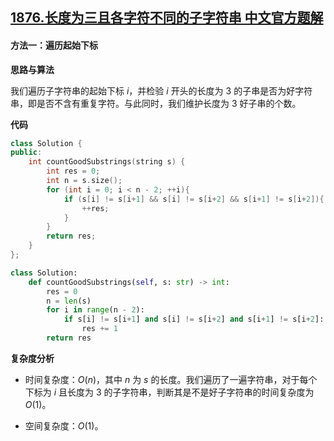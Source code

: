 ## [1876.长度为三且各字符不同的子字符串 中文官方题解](https://leetcode.cn/problems/substrings-of-size-three-with-distinct-characters/solutions/100000/chang-du-wei-san-qie-ge-zi-fu-bu-tong-de-pr6h)
#### 方法一：遍历起始下标

**思路与算法**

我们遍历子字符串的起始下标 $i$，并检验 $i$ 开头的长度为 $3$ 的子串是否为好字符串，即是否不含有重复字符。与此同时，我们维护长度为 $3$ 好子串的个数。

**代码**

```C++ [sol1-C++]
class Solution {
public:
    int countGoodSubstrings(string s) {
        int res = 0;
        int n = s.size();
        for (int i = 0; i < n - 2; ++i){
            if (s[i] != s[i+1] && s[i] != s[i+2] && s[i+1] != s[i+2]){
                ++res;
            }
        }
        return res;
    }
};
```


```Python [sol1-Python3]
class Solution:
    def countGoodSubstrings(self, s: str) -> int:
        res = 0
        n = len(s)
        for i in range(n - 2):
            if s[i] != s[i+1] and s[i] != s[i+2] and s[i+1] != s[i+2]:
                res += 1
        return res
```

**复杂度分析**

- 时间复杂度：$O(n)$，其中 $n$ 为 $s$ 的长度。我们遍历了一遍字符串，对于每个下标为 $i$ 且长度为 $3$ 的子字符串，判断其是不是好子字符串的时间复杂度为 $O(1)$。

- 空间复杂度：$O(1)$。